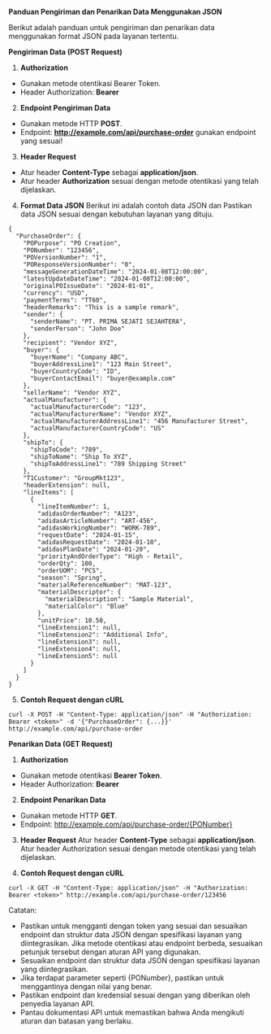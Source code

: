 **Panduan Pengiriman dan Penarikan Data Menggunakan JSON**

Berikut adalah panduan untuk pengiriman dan penarikan data menggunakan format JSON pada layanan tertentu.

__Pengiriman Data (POST Request)__
1. **Authorization**
- Gunakan metode otentikasi Bearer Token.
- Header Authorization: __Bearer <token>__
2. **Endpoint Pengiriman Data**
- Gunakan metode HTTP __POST__.
- Endpoint: __http://example.com/api/purchase-order__ gunakan endpoint yang sesuai!
3. **Header Request**
- Atur header __Content-Type__ sebagai __application/json__.
- Atur header __Authorization__ sesuai dengan metode otentikasi yang telah dijelaskan.
4. **Format Data JSON**
Berikut ini adalah contoh data JSON dan Pastikan data JSON sesuai dengan kebutuhan layanan yang dituju.
```
{
  "PurchaseOrder": {
    "POPurpose": "PO Creation",
    "PONumber": "123456",
    "POVersionNumber": "1",
    "POResponseVersionNumber": "0",
    "messageGenerationDateTime": "2024-01-08T12:00:00",
    "latestUpdateDateTime": "2024-01-08T12:00:00",
    "originalPOIssueDate": "2024-01-01",
    "currency": "USD",
    "paymentTerms": "TT60",
    "headerRemarks": "This is a sample remark",
    "sender": {
      "senderName": "PT. PRIMA SEJATI SEJAHTERA",
      "senderPerson": "John Doe"
    },
    "recipient": "Vendor XYZ",
    "buyer": {
      "buyerName": "Company ABC",
      "buyerAddressLine1": "123 Main Street",
      "buyerCountryCode": "ID",
      "buyerContactEmail": "buyer@example.com"
    },
    "sellerName": "Vendor XYZ",
    "actualManufacturer": {
      "actualManufacturerCode": "123",
      "actualManufacturerName": "Vendor XYZ",
      "actualManufacturerAddressLine1": "456 Manufacturer Street",
      "actualManufacturerCountryCode": "US"
    },
    "shipTo": {
      "shipToCode": "789",
      "shipToName": "Ship To XYZ",
      "shipToAddressLine1": "789 Shipping Street"
    },
    "T1Customer": "GroupMkt123",
    "headerExtension": null,
    "lineItems": [
      {
        "lineItemNumber": 1,
        "adidasOrderNumber": "A123",
        "adidasArticleNumber": "ART-456",
        "adidasWorkingNumber": "WORK-789",
        "requestDate": "2024-01-15",
        "adidasRequestDate": "2024-01-10",
        "adidasPlanDate": "2024-01-20",
        "priorityAndOrderType": "High - Retail",
        "orderQty": 100,
        "orderUOM": "PCS",
        "season": "Spring",
        "materialReferenceNumber": "MAT-123",
        "materialDescriptor": {
          "materialDescription": "Sample Material",
          "materialColor": "Blue"
        },
        "unitPrice": 10.50,
        "lineExtension1": null,
        "lineExtension2": "Additional Info",
        "lineExtension3": null,
        "lineExtension4": null,
        "lineExtension5": null
      }
    ]
  }
}
```
5. **Contoh Request dengan cURL**
```
curl -X POST -H "Content-Type: application/json" -H "Authorization: Bearer <token>" -d '{"PurchaseOrder": {...}}' http://example.com/api/purchase-order
```

**Penarikan Data (GET Request)**
1. **Authorization**
- Gunakan metode otentikasi __Bearer Token__.
- Header Authorization: __Bearer <token>__
2. **Endpoint Penarikan Data**
- Gunakan metode HTTP __GET__.
- Endpoint: http://example.com/api/purchase-order/{PONumber}
3. **Header Request**
Atur header __Content-Type__ sebagai __application/json__.
Atur header Authorization sesuai dengan metode otentikasi yang telah dijelaskan.

4. **Contoh Request dengan cURL**
```
curl -X GET -H "Content-Type: application/json" -H "Authorization: Bearer <token>" http://example.com/api/purchase-order/123456
```

Catatan:
- Pastikan untuk mengganti __<token>__ dengan token yang sesuai dan sesuaikan endpoint dan struktur data JSON dengan spesifikasi layanan yang diintegrasikan. Jika metode otentikasi atau endpoint berbeda, sesuaikan petunjuk tersebut dengan aturan API yang digunakan.
- Sesuaikan endpoint dan struktur data JSON dengan spesifikasi layanan yang diintegrasikan.
- Jika terdapat parameter seperti {PONumber}, pastikan untuk menggantinya dengan nilai yang benar.
- Pastikan endpoint dan kredensial sesuai dengan yang diberikan oleh penyedia layanan API.
- Pantau dokumentasi API untuk memastikan bahwa Anda mengikuti aturan dan batasan yang berlaku.